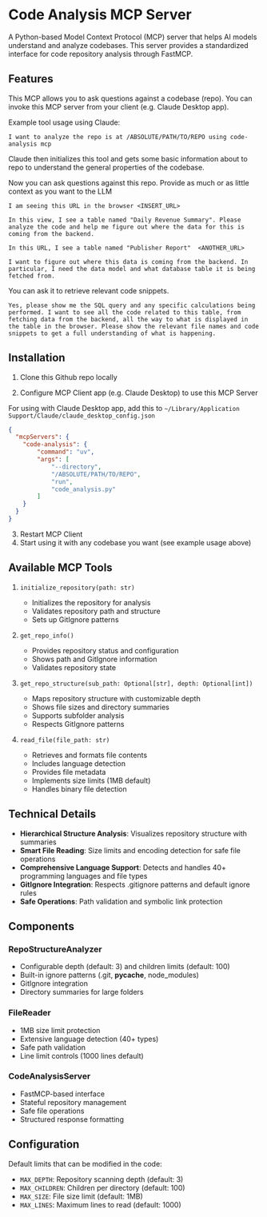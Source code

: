 # Code Analysis MCP Server

A Python-based Model Context Protocol (MCP) server that helps AI models understand and analyze codebases. This server provides a standardized interface for code repository analysis through FastMCP.

## Features

This MCP allows you to ask questions against a codebase (repo). You can invoke this MCP server from your client (e.g. Claude Desktop app). 

Example tool usage using Claude:
```
I want to analyze the repo is at /ABSOLUTE/PATH/TO/REPO using code-analysis mcp
```
Claude then initializes this tool and gets some basic information about to repo to understand the general properties of the codebase.

Now you can ask questions against this repo. Provide as much or as little context as you want to the LLM
```
I am seeing this URL in the browser <INSERT_URL>

In this view, I see a table named "Daily Revenue Summary". Please analyze the code and help me figure out where the data for this is coming from the backend.
```

```
In this URL, I see a table named "Publisher Report"  <ANOTHER_URL>

I want to figure out where this data is coming from the backend. In particular, I need the data model and what database table it is being fetched from.
```

You can ask it to retrieve relevant code snippets.
```
Yes, please show me the SQL query and any specific calculations being performed. I want to see all the code related to this table, from fetching data from the backend, all the way to what is displayed in the table in the browser. Please show the relevant file names and code snippets to get a full understanding of what is happening.
```
## Installation

1. Clone this Github repo locally

2. Configure MCP Client app (e.g. Claude Desktop) to use this MCP Server

For using with Claude Desktop app, add this to `~/Library/Application Support/Claude/claude_desktop_config.json`
```json
{
  "mcpServers": {
    "code-analysis": {
        "command": "uv",
        "args": [
            "--directory",
            "/ABSOLUTE/PATH/TO/REPO",
            "run",
            "code_analysis.py"
        ]
    }
  }
}
```

3. Restart MCP Client
4. Start using it with any codebase you want (see example usage above) 

## Available MCP Tools

1. `initialize_repository(path: str)`
   - Initializes the repository for analysis
   - Validates repository path and structure
   - Sets up GitIgnore patterns

2. `get_repo_info()`
   - Provides repository status and configuration
   - Shows path and GitIgnore information
   - Validates repository state

3. `get_repo_structure(sub_path: Optional[str], depth: Optional[int])`
   - Maps repository structure with customizable depth
   - Shows file sizes and directory summaries
   - Supports subfolder analysis
   - Respects GitIgnore patterns

4. `read_file(file_path: str)`
   - Retrieves and formats file contents
   - Includes language detection
   - Provides file metadata
   - Implements size limits (1MB default)
   - Handles binary file detection
  
## Technical Details

- **Hierarchical Structure Analysis**: Visualizes repository structure with summaries
- **Smart File Reading**: Size limits and encoding detection for safe file operations
- **Comprehensive Language Support**: Detects and handles 40+ programming languages and file types
- **GitIgnore Integration**: Respects .gitignore patterns and default ignore rules
- **Safe Operations**: Path validation and symbolic link protection

## Components

### RepoStructureAnalyzer
- Configurable depth (default: 3) and children limits (default: 100)
- Built-in ignore patterns (.git, __pycache__, node_modules)
- GitIgnore integration
- Directory summaries for large folders

### FileReader
- 1MB size limit protection
- Extensive language detection (40+ types)
- Safe path validation
- Line limit controls (1000 lines default)

### CodeAnalysisServer
- FastMCP-based interface
- Stateful repository management
- Safe file operations
- Structured response formatting

## Configuration

Default limits that can be modified in the code:
- `MAX_DEPTH`: Repository scanning depth (default: 3)
- `MAX_CHILDREN`: Children per directory (default: 100)
- `MAX_SIZE`: File size limit (default: 1MB)
- `MAX_LINES`: Maximum lines to read (default: 1000)
